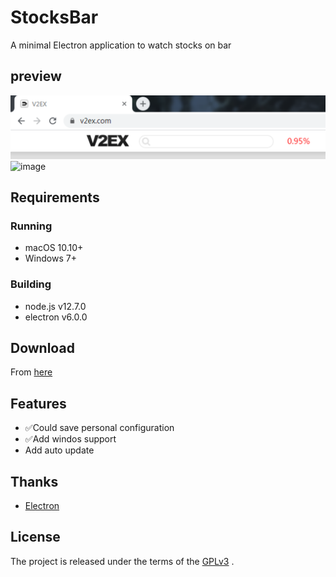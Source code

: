 # StocksBar
A minimal Electron application to watch stocks on bar

## preview
![image](https://github.com/emtry/StocksBar/raw/master/images/preview_win.png)
![image](https://github.com/emtry/StocksBar/raw/master/images/preview.gif)

## Requirements

### Running

- macOS 10.10+
- Windows 7+

### Building

- node.js v12.7.0
- electron v6.0.0

## Download

From [here](https://github.com/emtry/StocksBar/releases/)

## Features

- ✅Could save personal configuration
- ✅Add windos support
- Add auto update

## Thanks
- [Electron](https://github.com/electron/electron)

## License

The project is released under the terms of the  [GPLv3](https://www.gnu.org/licenses/gpl-3.0.txt) .

